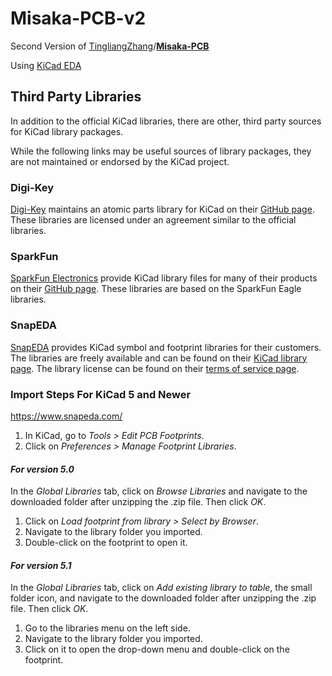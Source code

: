 # Misaka-PCB-v2

Second Version of [TingliangZhang](https://github.com/TingliangZhang)/**[Misaka-PCB](https://github.com/TingliangZhang/Misaka-PCB)**

Using [KiCad EDA](https://kicad-pcb.org/)



## Third Party Libraries

In addition to the official KiCad libraries, there are other, third party sources for KiCad library packages.

While the following links may be useful sources of library packages, they are not maintained or endorsed by the KiCad project.

### Digi-Key

[Digi-Key](https://www.digikey.com/) maintains an atomic parts library for KiCad on their [GitHub page](https://github.com/digikey/digikey-kicad-library/). These libraries are licensed under an agreement similar to the official libraries.

### SparkFun

[SparkFun Electronics](https://sparkfun.com/) provide KiCad library files for many of their products on their [GitHub page](https://github.com/sparkfun/SparkFun-KiCad-Libraries). These libraries are based on the SparkFun Eagle libraries.

### SnapEDA

[SnapEDA](https://www.snapeda.com/) provides KiCad symbol and footprint libraries for their customers. The libraries are freely available and can be found on their [KiCad library page](https://www.snapeda.com/kicad). The library license can be found on their [terms of service page](https://www.snapeda.com/about/terms).





### Import Steps For KiCad 5 and Newer

https://www.snapeda.com/

1. In KiCad, go to *Tools > Edit PCB Footprints*.
2. Click on *Preferences > Manage Footprint Libraries*.

#### *For version 5.0*

In the *Global Libraries* tab, click on *Browse Libraries* and navigate to the downloaded folder after unzipping the .zip file. Then click *OK*.

1. Click on *Load footprint from library > Select by Browser*.
2. Navigate to the library folder you imported.
3. Double-click on the footprint to open it.

#### *For version 5.1*

In the *Global Libraries* tab, click on *Add existing library to table*, the small folder icon, and navigate to the downloaded folder after unzipping the .zip file. Then click *OK*.

1. Go to the libraries menu on the left side.
2. Navigate to the library folder you imported.
3. Click on it to open the drop-down menu and double-click on the footprint.